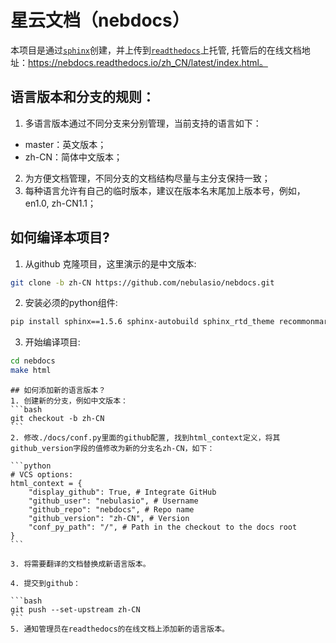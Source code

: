 # 星云文档（nebdocs）

本项目是通过[`sphinx`](http://www.sphinx-doc.org/en/master/)创建，并上传到[`readthedocs`](https://readthedocs.org/)上托管, 托管后的在线文档地址：https://nebdocs.readthedocs.io/zh_CN/latest/index.html。

## 语言版本和分支的规则：
1. 多语言版本通过不同分支来分别管理，当前支持的语言如下：
- master：英文版本；
- zh-CN：简体中文版本；
2. 为方便文档管理，不同分支的文档结构尽量与主分支保持一致；
3. 每种语言允许有自己的临时版本，建议在版本名末尾加上版本号，例如，en1.0, zh-CN1.1；

## 如何编译本项目?
1. 从github 克隆项目，这里演示的是中文版本:

```bash
git clone -b zh-CN https://github.com/nebulasio/nebdocs.git
```

2. 安装必须的python组件:

```bash
pip install sphinx==1.5.6 sphinx-autobuild sphinx_rtd_theme recommonmark
```
3. 开始编译项目:

```bash
cd nebdocs
make html
```

    ## 如何添加新的语言版本？
    1. 创建新的分支，例如中文版本：
    ```bash
    git checkout -b zh-CN
    ```
    2. 修改./docs/conf.py里面的github配置, 找到html_context定义，将其github_version字段的值修改为新的分支名zh-CN，如下：

    ```python
    # VCS options: 
    html_context = {
        "display_github": True, # Integrate GitHub
        "github_user": "nebulasio", # Username
        "github_repo": "nebdocs", # Repo name
        "github_version": "zh-CN", # Version
        "conf_py_path": "/", # Path in the checkout to the docs root
    }
    ```

    3. 将需要翻译的文档替换成新语言版本。

    4. 提交到github：

    ```bash
    git push --set-upstream zh-CN
    ```
    5. 通知管理员在readthedocs的在线文档上添加新的语言版本。
